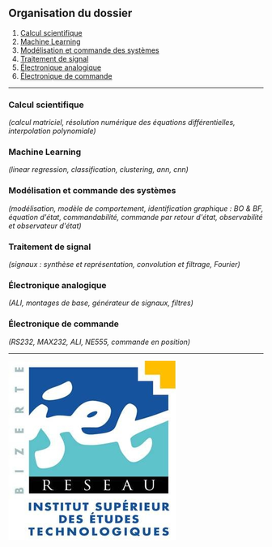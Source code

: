 ## Organisation du dossier

1. [Calcul scientifique](https://github.com/a-mhamdi/isetbz/tree/main/Calcul%20scientifique)
2. [Machine Learning](https://github.com/a-mhamdi/isetbz/tree/main/Machine%20learning)
3. [Modélisation et commande des systèmes](https://github.com/a-mhamdi/isetbz/tree/main/Mod%C3%A9lisation%20et%20commande%20des%20syst%C3%A8mes)
4. [Traitement de signal](https://github.com/a-mhamdi/isetbz/tree/main/Traitement%20de%20signal)
5. [Électronique analogique](https://github.com/a-mhamdi/isetbz/tree/main/Électronique%20analogique)
6. [Électronique de commande](https://github.com/a-mhamdi/isetbz/tree/main/Électronique%20de%20commande)

------

### **Calcul scientifique**
*(calcul matriciel, résolution numérique des équations différentielles, interpolation polynomiale)*

### **Machine Learning**
*(linear regression, classification, clustering, ann, cnn)*

### **Modélisation et commande des systèmes**
*(modélisation, modèle de comportement, identification graphique : BO & BF, équation d'état, commandabilité, commande par retour d'état, observabilité et observateur d'état)*

### **Traitement de signal**
*(signaux : synthèse et représentation, convolution et filtrage, Fourier)*

### **Électronique analogique**
*(ALI, montages de base, générateur de signaux, filtres)*

### **Électronique de commande**
*(RS232, MAX232, ALI, NE555, commande en position)*

------
![ISET de Bizerte](logo-isetbz.png)
